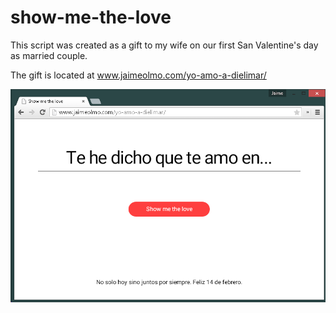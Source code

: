 # show-me-the-love
This script was created as a gift to my wife  on our first San Valentine's day as married couple.

The gift is located at www.jaimeolmo.com/yo-amo-a-dielimar/

![Page preview](/img/screenshot-website-example.png?raw=true "Page preview")

